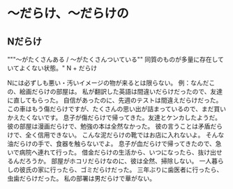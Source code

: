 # 〜だらけ、〜だらけの


## Nだらけ
"""〜がたくさんある / 〜がたくさんついている"" 同質のものが多量に存在していてよくない状態。"
N + だらけ

Nには必ずしも悪い・汚いイメージの物が来るとは限らない。 例：なんだこの、絵画だらけの部屋は。
私が翻訳した英語は間違いだらけだったので、友達に直してもらった。
自信があったのに、先週のテストは間違えだらけだった。
この車はもう傷だらけですが、たくさんの思い出が詰まっているので、まだ買いかえたくないです。
息子が傷だらけで帰ってきた。友達とケンカしたようだ。
彼の部屋は漫画だらけで、勉強の本は全然なかった。
彼の言うことは矛盾だらけで、全く信用できない。
こんな泥だらけの靴ではお店に入れないよ。
そんな油だらけの手で、食器を触らないでよ。
息子が血だらけで帰ってきたので、急いで病院へ連れて行った。
借金だらけの生活から、いつになったら、抜け出せるんだろうか。
部屋がホコリだらけなのに、彼は全然、掃除しない。
一人暮らしの彼氏の家に行ったら、ゴミだらけだった。
三年ぶりに歯医者に行ったら、虫歯だらけだった。
私の部署は男だらけで華がない。